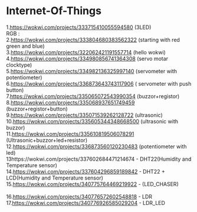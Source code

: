 # Internet-Of-Things
1.https://wokwi.com/projects/333715410055594580  (3LED)<br>
RGB :<br>
2.https://wokwi.com/projects/333804680383562322  (starting with red green and blue)<br>
3.https://wokwi.com/projects/322062421191557714  (hello wokwi)<br>
4.https://wokwi.com/projects/334980856741364308  (servo motar clocktype)<br>
5.https://wokwi.com/projects/334982136325997140  (servometer with potentiometer)<br>
6.https://wokwi.com/projects/336873643743117906   ( servometer with push button)<br>
7.https://wokwi.com/projects/335065072543990354  (buzzor+registor)<br>
8.https://wokwi.com/projects/335068937651749459  (buzzor+registor+button)<br>
9.https://wokwi.com/projects/335071539262128722  (ultrasonic)<br>
10.https://wokwi.com/projects/335605344348668500  (ultrasonic with buzzor)<br>
11.https://wokwi.com/projects/335610819506078291   (Ultrasonic+buzzor+led+resistor)<br>
12.https://wokwi.com/projects/336873560120230483  (potentiometer with led)<br>
13https://wokwi.com/projects/337602684471214674 - DHT22(Humidity and Temperature sensor)<br>
14.https://wokwi.com/projects/337604296859189842 - DHT22 + LCD(Humidity and Temperature sensor)<br>
15.https://wokwi.com/projects/340775764469219922 - (LED_CHASER)<br><br>
16.https://wokwi.com/projects/340776572602548818 - LDR<br>
17.https://wokwi.com/projects/340776926585029204 - LDR_LED<br> 
      
